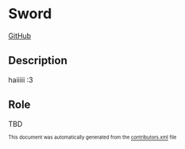# Sword
[GitHub](https://github.com/Sword352)
## Description
haiiiii :3

## Role
TBD



<sup><sub>This document was automatically generated from the [contributors.xml](https://github.com/haxecollab/ludum-dare-56/blob/main/contributors.xml) file</sub></sup>